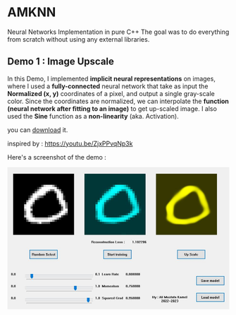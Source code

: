 # AMKNN
Neural Networks Implementation in pure C++
The goal was to do everything from scratch without using any external libraries.

## Demo 1 : Image Upscale
In this Demo, I implemented **implicit neural representations** on images,
where I used a **fully-connected** neural network that take as input the **Normalized (x, y)** coordinates of a pixel, and output a single gray-scale color.
Since the coordinates are normalized, we can interpolate the **function (neural network after fitting to an image)** to get up-scaled image.
I also used the **Sine** function as a **non-linearity** (aka. Activation).

you can [download](https://mega.nz/file/pM0UnBxZ#bbUbsSVTP682dloHIIiZceuk7KeqJ2vdmD0oJAcH7Ys) it.

inspired by : https://youtu.be/ZjxPPvqNp3k

Here's a screenshot of the demo :

![Demo](./screenshot.jpg)
